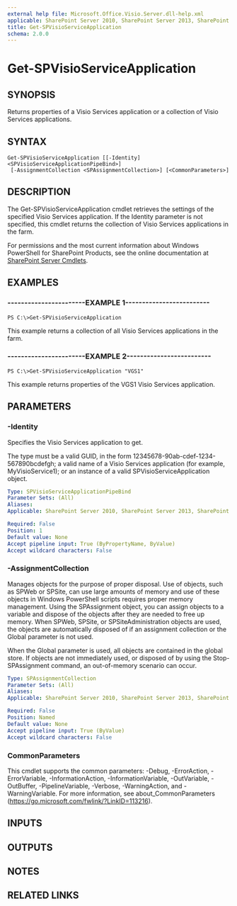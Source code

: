 ```yaml
---
external help file: Microsoft.Office.Visio.Server.dll-help.xml
applicable: SharePoint Server 2010, SharePoint Server 2013, SharePoint Server 2016, SharePoint Server 2019
title: Get-SPVisioServiceApplication
schema: 2.0.0
---
```


# Get-SPVisioServiceApplication

## SYNOPSIS
Returns properties of a Visio Services application or a collection of Visio Services applications.

## SYNTAX

```
Get-SPVisioServiceApplication [[-Identity] <SPVisioServiceApplicationPipeBind>]
 [-AssignmentCollection <SPAssignmentCollection>] [<CommonParameters>]
```

## DESCRIPTION
The Get-SPVisioServiceApplication cmdlet retrieves the settings of the specified Visio Services application.
If the Identity parameter is not specified, this cmdlet returns the collection of Visio Services applications in the farm.

For permissions and the most current information about Windows PowerShell for SharePoint Products, see the online documentation at [SharePoint Server Cmdlets](https://docs.microsoft.com/powershell/sharepoint/sharepoint-server/sharepoint-server-cmdlets).

## EXAMPLES

### -----------------------EXAMPLE 1------------------------- 
```
PS C:\>Get-SPVisioServiceApplication
```

This example returns a collection of all Visio Services applications in the farm.

### -----------------------EXAMPLE 2------------------------- 
```
PS C:\>Get-SPVisioServiceApplication "VGS1"
```

This example returns properties of the VGS1  Visio Services application.

## PARAMETERS

### -Identity
Specifies the Visio Services application to get.

The type must be a valid GUID, in the form 12345678-90ab-cdef-1234-567890bcdefgh; a valid name of a Visio Services application (for example, MyVisioService1); or an instance of a valid SPVisioServiceApplication object.

```yaml
Type: SPVisioServiceApplicationPipeBind
Parameter Sets: (All)
Aliases: 
Applicable: SharePoint Server 2010, SharePoint Server 2013, SharePoint Server 2016, SharePoint Server 2019

Required: False
Position: 1
Default value: None
Accept pipeline input: True (ByPropertyName, ByValue)
Accept wildcard characters: False
```

### -AssignmentCollection
Manages objects for the purpose of proper disposal.
Use of objects, such as SPWeb or SPSite, can use large amounts of memory and use of these objects in Windows PowerShell scripts requires proper memory management.
Using the SPAssignment object, you can assign objects to a variable and dispose of the objects after they are needed to free up memory.
When SPWeb, SPSite, or SPSiteAdministration objects are used, the objects are automatically disposed of if an assignment collection or the Global parameter is not used.

When the Global parameter is used, all objects are contained in the global store.
If objects are not immediately used, or disposed of by using the Stop-SPAssignment command, an out-of-memory scenario can occur.

```yaml
Type: SPAssignmentCollection
Parameter Sets: (All)
Aliases: 
Applicable: SharePoint Server 2010, SharePoint Server 2013, SharePoint Server 2016, SharePoint Server 2019

Required: False
Position: Named
Default value: None
Accept pipeline input: True (ByValue)
Accept wildcard characters: False
```

### CommonParameters
This cmdlet supports the common parameters: -Debug, -ErrorAction, -ErrorVariable, -InformationAction, -InformationVariable, -OutVariable, -OutBuffer, -PipelineVariable, -Verbose, -WarningAction, and -WarningVariable. For more information, see about_CommonParameters (https://go.microsoft.com/fwlink/?LinkID=113216).

## INPUTS

## OUTPUTS

## NOTES

## RELATED LINKS

